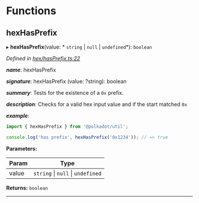 

# Functions

<a id="hexhasprefix"></a>

##  hexHasPrefix

▸ **hexHasPrefix**(value: * `string` &#124; `null` &#124; `undefined`*): `boolean`

*Defined in [hex/hasPrefix.ts:22](https://github.com/polkadot-js/common/blob/5ce8f91/packages/util/src/hex/hasPrefix.ts#L22)*

*__name__*: hexHasPrefix

*__signature__*: hexHasPrefix (value: ?string): boolean

*__summary__*: Tests for the existence of a `0x` prefix.

*__description__*: Checks for a valid hex input value and if the start matched `0x`

*__example__*:   
```javascript
import { hexHasPrefix } from '@polkadot/util';

console.log('has prefix', hexHasPrefix('0x1234')); // => true
```

**Parameters:**

| Param | Type |
| ------ | ------ |
| value |  `string` &#124; `null` &#124; `undefined`|

**Returns:** `boolean`

___


